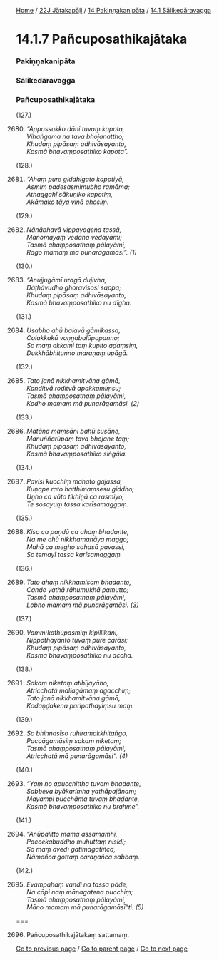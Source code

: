 
[Home](/) / [22J Jātakapāḷi](/tipitaka/22J.md) / [14 Pakiṇṇakanipāta](/tipitaka/22J/14.md) / [14.1 Sālikedāravagga](/tipitaka/22J/14/14.1.md)

# 14.1.7 Pañcuposathikajātaka

### Pakiṇṇakanipāta

### Sālikedāravagga

### Pañcuposathikajātaka

(127.)

2680. _“Appossukko dāni tuvaṃ kapota,_  
_Vihaṅgama na tava bhojanattho;_  
_Khudaṃ pipāsaṃ adhivāsayanto,_  
_Kasmā bhavaṃposathiko kapota”._  


(128.)

2681. _“Ahaṃ pure giddhigato kapotiyā,_  
_Asmiṃ padesasmimubho ramāma;_  
_Athaggahī sākuṇiko kapotiṃ,_  
_Akāmako tāya vinā ahosiṃ._  


(129.)

2682. _Nānābhavā vippayogena tassā,_  
_Manomayaṃ vedana vedayāmi;_  
_Tasmā ahaṃposathaṃ pālayāmi,_  
_Rāgo mamaṃ mā punarāgamāsi”. (1)_  


(130.)

2683. _“Anujjugāmī uragā dujivha,_  
_Dāṭhāvudho ghoravisosi sappa;_  
_Khudaṃ pipāsaṃ adhivāsayanto,_  
_Kasmā bhavaṃposathiko nu dīgha._  


(131.)

2684. _Usabho ahū balavā gāmikassa,_  
_Calakkakū vaṇṇabalūpapanno;_  
_So maṃ akkami taṃ kupito aḍaṃsiṃ,_  
_Dukkhābhitunno maraṇaṃ upāgā._  


(132.)

2685. _Tato janā nikkhamitvāna gāmā,_  
_Kanditvā roditvā apakkamiṃsu;_  
_Tasmā ahaṃposathaṃ pālayāmi,_  
_Kodho mamaṃ mā punarāgamāsi. (2)_  


(133.)

2686. _Matāna maṃsāni bahū susāne,_  
_Manuññarūpaṃ tava bhojane taṃ;_  
_Khudaṃ pipāsaṃ adhivāsayanto,_  
_Kasmā bhavaṃposathiko siṅgāla._  


(134.)

2687. _Pavisi kucchiṃ mahato gajassa,_  
_Kuṇape rato hatthimaṃsesu giddho;_  
_Uṇho ca vāto tikhiṇā ca rasmiyo,_  
_Te sosayuṃ tassa karīsamaggaṃ._  


(135.)

2688. _Kiso ca paṇḍū ca ahaṃ bhadante,_  
_Na me ahū nikkhamanāya maggo;_  
_Mahā ca megho sahasā pavassi,_  
_So temayī tassa karīsamaggaṃ._  


(136.)

2689. _Tato ahaṃ nikkhamisaṃ bhadante,_  
_Cando yathā rāhumukhā pamutto;_  
_Tasmā ahaṃposathaṃ pālayāmi,_  
_Lobho mamaṃ mā punarāgamāsi. (3)_  


(137.)

2690. _Vammīkathūpasmiṃ kipillikāni,_  
_Nippothayanto tuvaṃ pure carāsi;_  
_Khudaṃ pipāsaṃ adhivāsayanto,_  
_Kasmā bhavaṃposathiko nu accha._  


(138.)

2691. _Sakaṃ niketaṃ atihīḷayāno,_  
_Atricchatā mallagāmaṃ agacchiṃ;_  
_Tato janā nikkhamitvāna gāmā,_  
_Kodaṇḍakena paripothayiṃsu maṃ._  


(139.)

2692. _So bhinnasīso ruhiramakkhitaṅgo,_  
_Paccāgamāsiṃ sakaṃ niketaṃ;_  
_Tasmā ahaṃposathaṃ pālayāmi,_  
_Atricchatā mā punarāgamāsi”. (4)_  


(140.)

2693. _“Yaṃ no apucchittha tuvaṃ bhadante,_  
_Sabbeva byākarimha yathāpajānaṃ;_  
_Mayampi pucchāma tuvaṃ bhadante,_  
_Kasmā bhavaṃposathiko nu brahme”._  


(141.)

2694. _“Anūpalitto mama assamamhi,_  
_Paccekabuddho muhuttaṃ nisīdi;_  
_So maṃ avedī gatimāgatiñca,_  
_Nāmañca gottaṃ caraṇañca sabbaṃ._  


(142.)

2695. _Evampahaṃ vandi na tassa pāde,_  
_Na cāpi naṃ mānagatena pucchiṃ;_  
_Tasmā ahaṃposathaṃ pālayāmi,_  
_Māno mamaṃ mā punarāgamāsī”ti. (5)_  


===

2696. Pañcuposathikajātakaṃ sattamaṃ.



[Go to previous page](/tipitaka/22J/14/14.1/14.1.6.md) / [Go to parent page](/tipitaka/22J/14/14.1.md) / [Go to next page](/tipitaka/22J/14/14.1/14.1.8.md)


